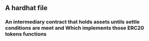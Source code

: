  ## A hardhat file

### An intermediary contract that holds assets untils settle conditions are meet and  Which implements those ERC20 tokens functions
```
